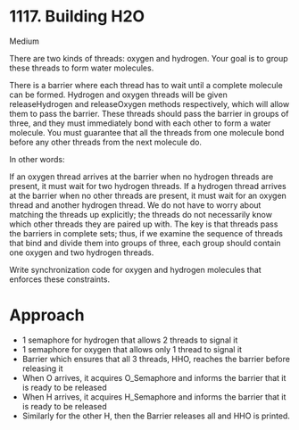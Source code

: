 # 1117. Building H2O

Medium

There are two kinds of threads: oxygen and hydrogen. Your goal is to group these threads to form water molecules.

There is a barrier where each thread has to wait until a complete molecule can be formed. Hydrogen and oxygen threads will be given releaseHydrogen and releaseOxygen methods respectively, which will allow them to pass the barrier. These threads should pass the barrier in groups of three, and they must immediately bond with each other to form a water molecule. You must guarantee that all the threads from one molecule bond before any other threads from the next molecule do.

In other words:

If an oxygen thread arrives at the barrier when no hydrogen threads are present, it must wait for two hydrogen threads.
If a hydrogen thread arrives at the barrier when no other threads are present, it must wait for an oxygen thread and another hydrogen thread.
We do not have to worry about matching the threads up explicitly; the threads do not necessarily know which other threads they are paired up with. The key is that threads pass the barriers in complete sets; thus, if we examine the sequence of threads that bind and divide them into groups of three, each group should contain one oxygen and two hydrogen threads.

Write synchronization code for oxygen and hydrogen molecules that enforces these constraints.

# Approach
- 1 semaphore for hydrogen that allows 2 threads to signal it
- 1 semaphore for oxygen that allows only 1 thread to signal it
- Barrier which ensures that all 3 threads, HHO, reaches the barrier before releasing it
- When O arrives, it acquires O_Semaphore and informs the barrier that it is ready to be released
- When H arrives, it acquires H_Semaphore and informs the barrier that it is ready to be released
- Similarly for the other H, then the Barrier releases all and HHO is printed. 

 